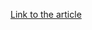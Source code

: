 [Link to the article](https://symantec-enterprise-blogs.security.com/blogs/threat-intelligence/buhti-ransomware)
